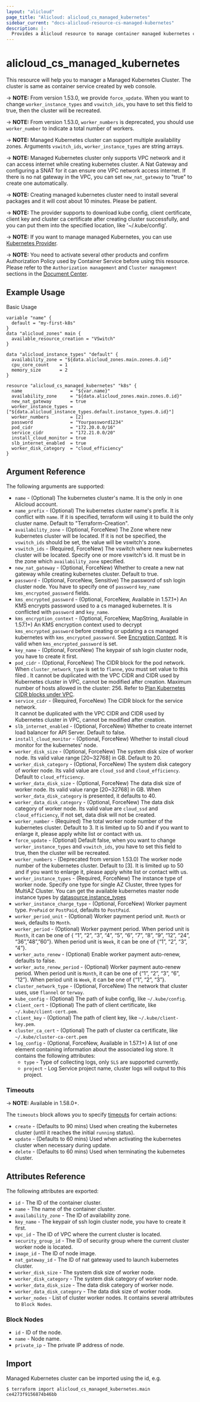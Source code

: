 ```yaml
---
layout: "alicloud"
page_title: "Alicloud: alicloud_cs_managed_kubernetes"
sidebar_current: "docs-alicloud-resource-cs-managed-kubernetes"
description: |-
  Provides a Alicloud resource to manage container managed kubernetes cluster.
---
```


# alicloud\_cs\_managed\_kubernetes

This resource will help you to manager a Managed Kubernetes Cluster. The cluster is same as container service created by web console.

-> **NOTE:** From version 1.53.0, we provide `force_update`. When you want to change `worker_instance_types` and `vswitch_ids`, you have to set this field to true, then the cluster will be recreated.

-> **NOTE:** From version 1.53.0, `worker_numbers` is deprecated, you should use `worker_number` to indicate a total number of workers.

-> **NOTE:** Managed Kubernetes cluster can support multiple availability zones. Arguments `vswitch_ids`, `worker_instance_types` are string arrays.

-> **NOTE:** Managed Kubernetes cluster only supports VPC network and it can access internet while creating kubernetes cluster.
A Nat Gateway and configuring a SNAT for it can ensure one VPC network access internet. If there is no nat gateway in the
VPC, you can set `new_nat_gateway` to "true" to create one automatically.

-> **NOTE:** Creating managed kubernetes cluster need to install several packages and it will cost about 10 minutes. Please be patient.

-> **NOTE:** The provider supports to download kube config, client certificate, client key and cluster ca certificate
after creating cluster successfully, and you can put them into the specified location, like '~/.kube/config'.

-> **NOTE:** If you want to manage managed Kubernetes, you can use [Kubernetes Provider](https://www.terraform.io/docs/providers/kubernetes/index.html).

-> **NOTE:** You need to activate several other products and confirm Authorization Policy used by Container Service before using this resource.
Please refer to the `Authorization management` and `Cluster management` sections in the [Document Center](https://www.alibabacloud.com/help/doc-detail/86488.htm).

## Example Usage

Basic Usage

```
variable "name" {
  default = "my-first-k8s"
}
data "alicloud_zones" main {
  available_resource_creation = "VSwitch"
}

data "alicloud_instance_types" "default" {
  availability_zone = "${data.alicloud_zones.main.zones.0.id}"
  cpu_core_count    = 1
  memory_size       = 2
}

resource "alicloud_cs_managed_kubernetes" "k8s" {
  name                  = "${var.name}"
  availability_zone     = "${data.alicloud_zones.main.zones.0.id}"
  new_nat_gateway       = true
  worker_instance_types = ["${data.alicloud_instance_types.default.instance_types.0.id}"]
  worker_numbers        = [2]
  password              = "Yourpassword1234"
  pod_cidr              = "172.20.0.0/16"
  service_cidr          = "172.21.0.0/20"
  install_cloud_monitor = true
  slb_internet_enabled  = true
  worker_disk_category  = "cloud_efficiency"
}
```

## Argument Reference

The following arguments are supported:

* `name` - (Optional) The kubernetes cluster's name. It is the only in one Alicloud account.
* `name_prefix` - (Optional) The kubernetes cluster name's prefix. It is conflict with `name`. If it is specified, terraform will using it to build the only cluster name. Default to "Terraform-Creation".
* `availability_zone` - (Optional, ForceNew) The Zone where new kubernetes cluster will be located. If it is not be specified, the `vswitch_ids` should be set, the value will be vswitch's zone.
* `vswitch_ids` - (Required, ForceNew) The vswitch where new kubernetes cluster will be located. Specify one or more vswitch's id. It must be in the zone which `availability_zone` specified.
* `new_nat_gateway` - (Optional, ForceNew) Whether to create a new nat gateway while creating kubernetes cluster. Default to true.
* `password` - (Optional, ForceNew, Sensitive) The password of ssh login cluster node. You have to specify one of `password` `key_name` `kms_encrypted_password` fields.
* `kms_encrypted_password` - (Optional, ForceNew, Available in 1.57.1+) An KMS encrypts password used to a cs managed kubernetes. It is conflicted with `password` and `key_name`.
* `kms_encryption_context` - (Optional, ForceNew, MapString, Available in 1.57.1+) An KMS encryption context used to decrypt `kms_encrypted_password` before creating or updating a cs managed kubernetes with `kms_encrypted_password`. See [Encryption Context](https://www.alibabacloud.com/help/doc-detail/42975.htm). It is valid when `kms_encrypted_password` is set.
* `key_name` - (Optional, ForceNew) The keypair of ssh login cluster node, you have to create it first.
* `pod_cidr` - (Optional, ForceNew) The CIDR block for the pod network. When `cluster_network_type` is  set to `flanne`, you must set value to this filed .
It cannot be duplicated with the VPC CIDR and CIDR used by Kubernetes cluster in VPC, cannot be modified after creation.
Maximum number of hosts allowed in the cluster: 256. Refer to [Plan Kubernetes CIDR blocks under VPC](https://www.alibabacloud.com/help/doc-detail/64530.htm).
* `service_cidr` - (Required, ForceNew) The CIDR block for the service network.  
It cannot be duplicated with the VPC CIDR and CIDR used by Kubernetes cluster in VPC, cannot be modified after creation.
* `slb_internet_enabled` - (Optional, ForceNew) Whether to create internet load balancer for API Server. Default to false.
* `install_cloud_monitor` - (Optional, ForceNew) Whether to install cloud monitor for the kubernetes' node.
* `worker_disk_size` - (Optional, ForceNew) The system disk size of worker node. Its valid value range [20~32768] in GB. Default to 20.
* `worker_disk_category` - (Optional, ForceNew) The system disk category of worker node. Its valid value are `cloud_ssd` and `cloud_efficiency`. Default to `cloud_efficiency`.
* `worker_data_disk_size` - (Optional, ForceNew) The data disk size of worker node. Its valid value range [20~32768] in GB. When `worker_data_disk_category` is presented, it defaults to 40.
* `worker_data_disk_category` - (Optional, ForceNew) The data disk category of worker node. Its valid value are `cloud_ssd` and `cloud_efficiency`, if not set, data disk will not be created.
* `worker_number` - (Required) The total worker node number of the kubernetes cluster. Default to 3. It is limited up to 50 and if you want to enlarge it, please apply white list or contact with us.
* `force_update` - (Optional) Default false, when you want to change `worker_instance_types` and `vswitch_ids`, you have to set this field to true, then the cluster will be recreated.
* `worker_numbers` - (Deprecated from version 1.53.0) The worker node number of the kubernetes cluster. Default to [3]. It is limited up to 50 and if you want to enlarge it, please apply white list or contact with us.
* `worker_instance_types` - (Required, ForceNew) The instance type of worker node. Specify one type for single AZ Cluster, three types for MultiAZ Cluster.
You can get the available kubernetes master node instance types by [datasource instance_types](https://www.terraform.io/docs/providers/alicloud/d/instance_types.html#kubernetes_node_role)
* `worker_instance_charge_type` - (Optional, ForceNew) Worker payment type. `PrePaid` or `PostPaid`, defaults to `PostPaid`.
* `worker_period_unit` - (Optional) Worker payment period unit. `Month` or `Week`, defaults to `Month`.
* `worker_period` - (Optional) Worker payment period. When period unit is `Month`, it can be one of { “1”, “2”, “3”, “4”, “5”, “6”, “7”, “8”, “9”, “12”, “24”, “36”,”48”,”60”}.  When period unit is `Week`, it can be one of {“1”, “2”, “3”, “4”}.
* `worker_auto_renew` - (Optional) Enable worker payment auto-renew, defaults to false.
* `worker_auto_renew_period` - (Optional) Worker payment auto-renew period. When period unit is `Month`, it can be one of {“1”, “2”, “3”, “6”, “12”}.  When period unit is `Week`, it can be one of {“1”, “2”, “3”}.
* `cluster_network_type` - (Optional, ForceNew) The network that cluster uses, use `flannel` or `terway`.
* `kube_config` - (Optional) The path of kube config, like `~/.kube/config`.
* `client_cert` - (Optional) The path of client certificate, like `~/.kube/client-cert.pem`.
* `client_key` - (Optional) The path of client key, like `~/.kube/client-key.pem`.
* `cluster_ca_cert` - (Optional) The path of cluster ca certificate, like `~/.kube/cluster-ca-cert.pem`
* `log_config` - (Optional, ForceNew, Available in 1.57.1+) A list of one element containing information about the associated log store. It contains the following attributes:
  * `type` - Type of collecting logs, only `SLS` are supported currently.
  * `project` - Log Service project name, cluster logs will output to this project.

### Timeouts

-> **NOTE:** Available in 1.58.0+.

The `timeouts` block allows you to specify [timeouts](https://www.terraform.io/docs/configuration-0-11/resources.html#timeouts) for certain actions:

* `create` - (Defaults to 90 mins) Used when creating the kubernetes cluster (until it reaches the initial `running` status). 
* `update` - (Defaults to 60 mins) Used when activating the kubernetes cluster when necessary during update.
* `delete` - (Defaults to 60 mins) Used when terminating the kubernetes cluster. 


## Attributes Reference

The following attributes are exported:

* `id` - The ID of the container cluster.
* `name` - The name of the container cluster.
* `availability_zone` - The ID of availability zone.
* `key_name` - The keypair of ssh login cluster node, you have to create it first.
* `vpc_id` - The ID of VPC where the current cluster is located.
* `security_group_id` - The ID of security group where the current cluster worker node is located.
* `image_id` - The ID of node image.
* `nat_gateway_id` - The ID of nat gateway used to launch kubernetes cluster.
* `worker_disk_size` - The system disk size of worker node.
* `worker_disk_category` - The system disk category of worker node.
* `worker_data_disk_size` - The data disk category of worker node.
* `worker_data_disk_category` - The data disk size of worker node.
* `worker_nodes` - List of cluster worker nodes. It contains several attributes to `Block Nodes`.

### Block Nodes

* `id` - ID of the node.
* `name` - Node name.
* `private_ip` - The private IP address of node.

## Import

Managed Kubernetes cluster can be imported using the id, e.g.

```
$ terraform import alicloud_cs_managed_kubernetes.main ce4273f9156874b46bb
```
